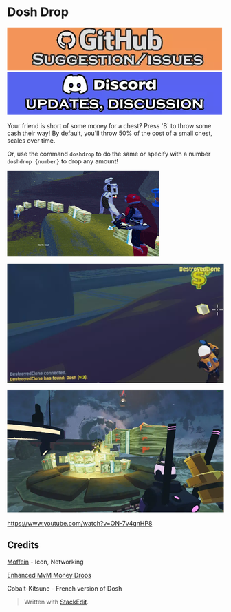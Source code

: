 ﻿

# Dosh Drop

[![github issues/request link](https://raw.githubusercontent.com/DestroyedClone/PoseHelper/master/PoseHelper/github_link.webp)](https://github.com/DestroyedClone/PoseHelper/issues) [![discord invite](https://raw.githubusercontent.com/DestroyedClone/PoseHelper/master/PoseHelper/discord_link.webp)](https://discord.gg/DpHu3qXMHK)

Your friend is short of some money for a chest? Press 'B' to throw some cash their way! By default, you'll throw 50% of the cost of a small chest, scales over time.

Or, use the command `doshdrop` to do the same or specify with a number `doshdrop {number}` to drop any amount!

![mercenary throwing money at huntress and artificer](https://github.com/DestroyedClone/PoseHelper/blob/master/ShareYourMoney/dosh2.gif?raw=true)

![pinging preview](https://raw.githubusercontent.com/DestroyedClone/PoseHelper/master/ShareYourMoney/doshping.webp)

![sniper paying his finbrat](https://raw.githubusercontent.com/DestroyedClone/PoseHelper/master/ShareYourMoney/finbrat.webp)


https://www.youtube.com/watch?v=ON-7v4qnHP8

## Credits
[Moffein](https://thunderstore.io/package/Moffein/) - Icon, Networking

[Enhanced MvM Money Drops](https://steamcommunity.com/sharedfiles/filedetails/?id=695184078)

Cobalt-Kitsune - French version of Dosh

> Written with [StackEdit](https://stackedit.io/).